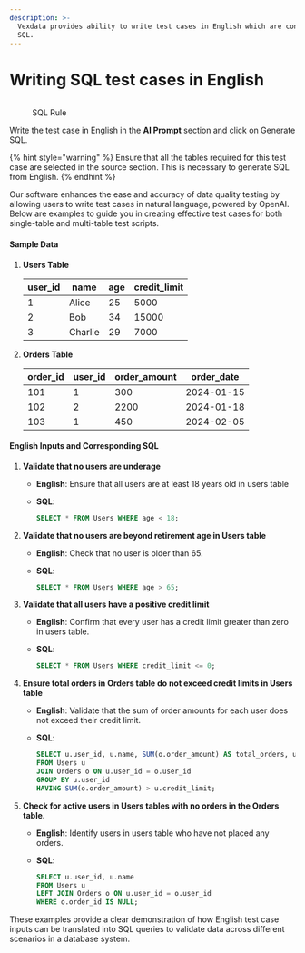 ```yaml
---
description: >-
  Vexdata provides ability to write test cases in English which are converted to
  SQL.
---
```


# Writing SQL test cases in English

<figure><img src="../../../../.gitbook/assets/Screenshot 2024-05-08 at 3.52.21 PM.png" alt=""><figcaption><p>SQL Rule</p></figcaption></figure>

Write the test case in English in the **AI Prompt** section and click on Generate SQL.&#x20;



{% hint style="warning" %}
Ensure that all the tables required for this test case are selected in the source section. This is necessary to generate SQL from English.
{% endhint %}

Our software enhances the ease and accuracy of data quality testing by allowing users to write test cases in natural language, powered by OpenAI. Below are examples to guide you in creating effective test cases for both single-table and multi-table test scripts.

#### Sample Data

1.  **Users Table**

    | user\_id | name    | age | credit\_limit |
    | -------- | ------- | --- | ------------- |
    | 1        | Alice   | 25  | 5000          |
    | 2        | Bob     | 34  | 15000         |
    | 3        | Charlie | 29  | 7000          |
2.  **Orders Table**

    | order\_id | user\_id | order\_amount | order\_date |
    | --------- | -------- | ------------- | ----------- |
    | 101       | 1        | 300           | 2024-01-15  |
    | 102       | 2        | 2200          | 2024-01-18  |
    | 103       | 1        | 450           | 2024-02-05  |

#### English Inputs and Corresponding SQL

1. **Validate that no users are underage**
   * **English**: Ensure that all users are at least 18 years old in users table
   *   **SQL**:

       ```sql
       SELECT * FROM Users WHERE age < 18;
       ```
2. **Validate that no users are beyond retirement age in Users table**
   * **English**: Check that no user is older than 65.
   *   **SQL**:

       ```sql
       SELECT * FROM Users WHERE age > 65;
       ```
3. **Validate that all users have a positive credit limit**
   * **English**: Confirm that every user has a credit limit greater than zero in users table.
   *   **SQL**:

       ```sql
       SELECT * FROM Users WHERE credit_limit <= 0;
       ```
4. **Ensure total orders in Orders table do not exceed credit limits in Users table**
   * **English**: Validate that the sum of order amounts for each user does not exceed their credit limit.
   *   **SQL**:

       ```sql
       SELECT u.user_id, u.name, SUM(o.order_amount) AS total_orders, u.credit_limit
       FROM Users u
       JOIN Orders o ON u.user_id = o.user_id
       GROUP BY u.user_id
       HAVING SUM(o.order_amount) > u.credit_limit;
       ```
5. **Check for active users in Users tables with no orders in the Orders table.**
   * **English**: Identify users in users table who have not placed any orders.
   *   **SQL**:

       ```sql
       SELECT u.user_id, u.name
       FROM Users u
       LEFT JOIN Orders o ON u.user_id = o.user_id
       WHERE o.order_id IS NULL;
       ```

These examples provide a clear demonstration of how English test case inputs can be translated into SQL queries to validate data across different scenarios in a database system.
